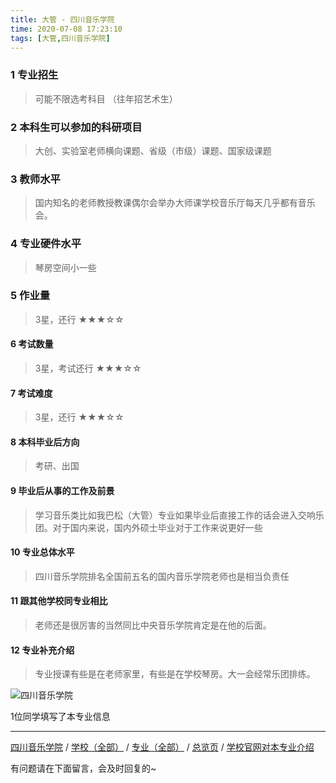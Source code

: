 ```yaml
---
title: 大管 - 四川音乐学院
time: 2020-07-08 17:23:10
tags: [大管,四川音乐学院]
---
```

### 1 专业招生
> 可能不限选考科目 （往年招艺术生）


### 2 本科生可以参加的科研项目
>  大创、实验室老师横向课题、省级（市级）课题、国家级课题


### 3 教师水平
> 国内知名的老师教授教课偶尔会举办大师课学校音乐厅每天几乎都有音乐会。


### 4 专业硬件水平
> 琴房空间小一些


### 5 作业量
>3星，还行
★★★☆☆


#### 6 考试数量
>3星，考试还行
★★★☆☆


#### 7 考试难度
> 3星，还行
★★★☆☆


#### 8 本科毕业后方向
> 考研、出国


#### 9 毕业后从事的工作及前景
> 学习音乐类比如我巴松（大管）专业如果毕业后直接工作的话会进入交响乐团。对于国内来说，国内外硕士毕业对于工作来说更好一些


#### 10 专业总体水平
> 四川音乐学院排名全国前五名的国内音乐学院老师也是相当负责任


#### 11 跟其他学校同专业相比
> 老师还是很厉害的当然同比中央音乐学院肯定是在他的后面。


#### 12 专业补充介绍
> 专业授课有些是在老师家里，有些是在学校琴房。大一会经常乐团排练。


![四川音乐学院](http://upload-images.jianshu.io/upload_images/6206192-cb2b9cc04958100f.jpeg?imageMogr2/auto-orient/strip%7CimageView2/2/w/1240)

1位同学填写了本专业信息
***
[四川音乐学院](http://www.jianshu.com/p/51849d9c1a48) / [学校（全部）](http://www.jianshu.com/p/3efa6bcca419) / [专业（全部）](http://www.jianshu.com/p/2d4c6d3552c2) / [总览页](http://www.jianshu.com/p/445daeb4fa00) / [学校官网对本专业介绍]( http://www.sccm.cn/department/index.asp?id=7)


有问题请在下面留言，会及时回复的~